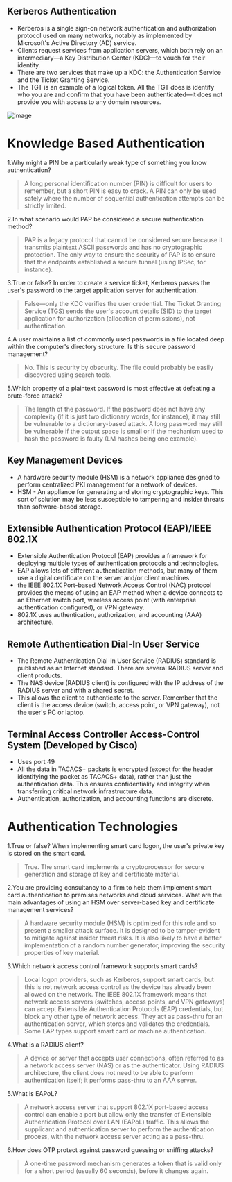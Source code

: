 
## Kerberos Authentication

 - Kerberos is a single sign-on network authentication and authorization protocol used on many networks, notably as implemented by Microsoft's Active Directory (AD) service.
 - Clients request services from application servers, which both rely on an intermediary—a Key Distribution Center (KDC)—to vouch for their identity. 
 - There are two services that make up a KDC: the Authentication Service and the Ticket Granting Service. 
 - The TGT is an example of a logical token. All the TGT does is identify who you are and confirm that you have been authenticated—it does not provide you with access to any domain resources.

![image](https://user-images.githubusercontent.com/63236771/125780482-c68c858b-98eb-48fd-8ddc-1e30ae50dd25.png)

# Knowledge Based Authentication

1.Why might a PIN be a particularly weak type of something you know authentication?
 > A long personal identification number (PIN) is difficult for users to remember, but a short PIN is easy to crack. A PIN can only be used safely where the number of sequential authentication attempts can be strictly limited.

2.In what scenario would PAP be considered a secure authentication method?
 > PAP is a legacy protocol that cannot be considered secure because it transmits plaintext ASCII passwords and has no cryptographic protection. The only way to ensure the security of PAP is to ensure that the endpoints established a secure tunnel (using IPSec, for instance).

3.True or false? In order to create a service ticket, Kerberos passes the user's password to the target application server for authentication.
 > False—only the KDC verifies the user credential. The Ticket Granting Service (TGS) sends the user's account details (SID) to the target application for authorization (allocation of permissions), not authentication.

4.A user maintains a list of commonly used passwords in a file located deep within the computer's directory structure. Is this secure password management?
 > No. This is security by obscurity. The file could probably be easily discovered using search tools.

5.Which property of a plaintext password is most effective at defeating a brute-force attack?
 > The length of the password. If the password does not have any complexity (if it is just two dictionary words, for instance), it may still be vulnerable to a dictionary-based attack. A long password may still be vulnerable if the output space is small or if the mechanism used to hash the password is faulty (LM hashes being one example).


## Key Management Devices

 - A hardware security module (HSM) is a network appliance designed to perform centralized PKI management for a network of devices. 
 - HSM - An appliance for generating and storing cryptographic keys. This sort of solution may be less susceptible to tampering and insider threats than software-based storage.

## Extensible Authentication Protocol (EAP)/IEEE 802.1X

 -  Extensible Authentication Protocol (EAP) provides a framework for deploying multiple types of authentication protocols and technologies. 
 -  EAP allows lots of different authentication methods, but many of them use a digital certificate on the server and/or client 
machines.
 - the IEEE 802.1X Port-based Network Access Control (NAC) protocol provides the means of using an EAP method when a device connects to an Ethernet switch port, wireless access point (with enterprise authentication configured), or VPN gateway. 
 - 802.1X uses authentication, authorization, and accounting (AAA) architecture.

## Remote Authentication Dial-In User Service

 - The Remote Authentication Dial-in User Service (RADIUS) standard is published as an Internet standard. There are several RADIUS server and client products.
 - The NAS device (RADIUS client) is configured with the IP address of the RADIUS server and with a shared secret. 
 - This allows the client to authenticate to the server. Remember that the client is the access device (switch, access point, or VPN gateway), not the user's PC or laptop.

## Terminal Access Controller Access-Control System (Developed by Cisco)

 - Uses port 49
 - All the data in TACACS+ packets is encrypted (except for the header identifying the packet as TACACS+ data), rather than just the authentication data. This ensures confidentiality and integrity when transferring critical network infrastructure data.
 - Authentication, authorization, and accounting functions are discrete.

# Authentication Technologies

1.True or false? When implementing smart card logon, the user's private key is stored on the smart card.
 > True. The smart card implements a cryptoprocessor for secure generation and storage of key and certificate material.

2.You are providing consultancy to a firm to help them implement smart card authentication to premises networks and cloud services. What are the main advantages of using an HSM over server-based key and certificate management services?
 > A hardware security module (HSM) is optimized for this role and so present a smaller attack surface. It is designed to be tamper-evident to mitigate against insider threat risks. It is also likely to have a better implementation of a random number generator, improving the security properties of key material.

3.Which network access control framework supports smart cards?
 > Local logon providers, such as Kerberos, support smart cards, but this is not network access control as the device has already been allowed on the network. The IEEE 802.1X framework means that network access servers (switches, access points, and VPN gateways) can accept Extensible Authentication Protocols (EAP) credentials, but block any other type of network access. They act as pass-thru for an authentication server, which stores and validates the credentials. Some EAP types support smart card or machine authentication.

4.What is a RADIUS client?
 > A device or server that accepts user connections, often referred to as a network access server (NAS) or as the authenticator. Using RADIUS architecture, the client does not need to be able to perform authentication itself; it performs pass-thru to an AAA server.

5.What is EAPoL?
 > A network access server that support 802.1X port-based access control can enable a port but allow only the transfer of Extensible Authentication Protocol over LAN (EAPoL) traffic. This allows the supplicant and authentication server to perform the authentication process, with the network access server acting as a pass-thru.

6.How does OTP protect against password guessing or sniffing attacks?
 > A one-time password mechanism generates a token that is valid only for a short period (usually 60 seconds), before it changes again.
